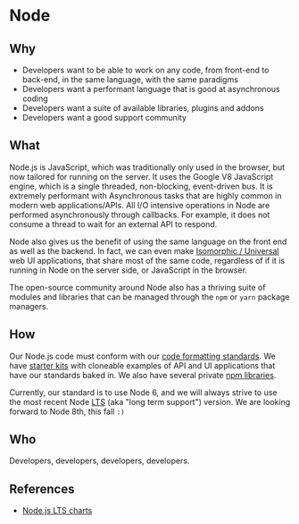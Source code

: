 # Node

## Why

- Developers want to be able to work on any code, from front-end to back-end, in the same language, with the same paradigms
- Developers want a performant language that is good at asynchronous coding
- Developers want a suite of available libraries, plugins and addons
- Developers want a good support community


## What

Node.js is JavaScript, which was traditionally only used in the browser, but now tailored for running on the server. It uses the Google V8 JavaScript engine, which is a single threaded, non-blocking, event-driven bus. It is extremely performant with Asynchronous tasks that are highly common in modern web applications/APIs. All I/O intensive operations in Node are performed asynchronously through callbacks. For example, it does not consume a thread to wait for an external API to respond.

Node also gives us the benefit of using the same language on the front end as well as the backend. In fact, we can even make [Isomorphic / Universal](isomorphic.md) web UI applications, that share most of the same code, regardless of if it is running in Node on the server side, or JavaScript in the browser.

The open-source community around Node also has a thriving suite of modules and libraries that can be managed through the `npm` or `yarn` package managers.

## How

Our Node.js code must conform with our [code formatting standards](code-formatting.md). We have [starter kits](starter-kits.md) with cloneable examples of API and UI applications that have our standards baked in. We also have several private [npm libraries](npm.md).

Currently, our standard is to use Node 6, and we will always strive to use the most recent Node [LTS](https://github.com/nodejs/LTS#lts-schedule1) (aka "long term support") version. We are looking forward to Node 8th, this fall `:)`

## Who

Developers, developers, developers, developers.

## References

- [Node.js LTS charts](https://github.com/nodejs/LTS#lts-schedule1)
